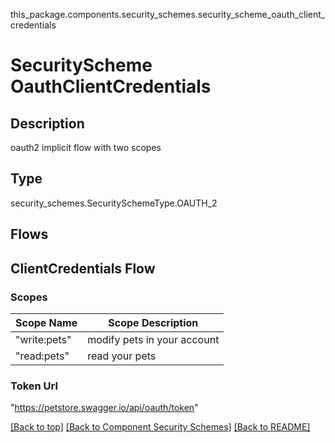 this_package.components.security_schemes.security_scheme_oauth_client_credentials
# SecurityScheme OauthClientCredentials

## Description
oauth2 implicit flow with two scopes

## Type
security_schemes.SecuritySchemeType.OAUTH_2

## Flows
## ClientCredentials Flow
### Scopes
Scope Name | Scope Description
| -------- | ---------------- |
"write:pets" | modify pets in your account
"read:pets" | read your pets
### Token Url
"https://petstore.swagger.io/api/oauth/token"

[[Back to top]](#top) [[Back to Component Security Schemes]](../../../README.md#Component-SecuritySchemes) [[Back to README]](../../../README.md)
